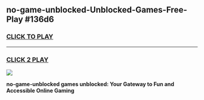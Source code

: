 
## no-game-unblocked-Unblocked-Games-Free-Play #136d6
<h3>
<a href="https://us.freeplayer.one?title=no-game-unblocked&ref=9M">CLICK TO PLAY</a></h3>
<hr>

<h3>
<a href="https://us.freeplayer.one?title=no-game-unblocked&ref=9M">CLICK 2 PLAY</a>
  
</h3>

<a href="https://us.freeplayer.one?title=no-game-unblocked&ref=9M"><img src="https://clearcache.store/games.png"></a>


**no-game-unblocked games unblocked: Your Gateway to Fun and Accessible Online Gaming**
